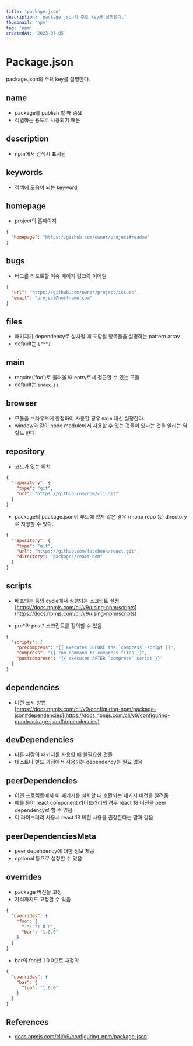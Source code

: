 ```yaml
---
title: 'package.json'
description: 'package.json의 주요 key를 설명한다.'
thumbnail: 'npm'
tag: 'npm'
createdAt: '2023-07-05'
---
```


# Package.json

package.json의 주요 key를 설명한다.

## name

- package를 publish 할 때 중요
- 식별하는 용도로 사용되기 때문

## description

- npm에서 검색시 표시됨

## keywords

- 검색에 도움이 되는 keyword

## homepage

- project의 홈페이지

```json
{
  "homepage": "https://github.com/owner/project#readme"
}
```

## bugs

- 버그를 리포트할 이슈 페이지 링크와 이메일

```json
{
  "url": "https://github.com/owner/project/issues",
  "email": "project@hostname.com"
}
```

## files

- 패키지가 dependency로 설치될 때 포함될 항목들을 설명하는 pattern array
- default는 `["*"]`

## main

- require('foo')로 불러올 때 entry로서 접근할 수 있는 모듈
- default는 `index.js`

## browser

- 모듈을 브라우저에 한정하여 사용할 경우 `main` 대신 설정한다.
- window와 같이 node module에서 사용할 수 없는 것들이 있다는 것을 알리는 역할도 한다.

## repository

- 코드가 있는 위치

```json
{
  "repository": {
    "type": "git",
    "url": "https://github.com/npm/cli.git"
  }
}
```

- package의 package.json이 루트에 있지 않은 경우 (mono repo 등) directory로 지정할 수 있다.

```json
{
  "repository": {
    "type": "git",
    "url": "https://github.com/facebook/react.git",
    "directory": "packages/react-dom"
  }
}
```

## scripts

- 배포되는 등의 cycle에서 실행되는 스크립트 설정\
  [https://docs.npmjs.com/cli/v9/using-npm/scripts](https://docs.npmjs.com/cli/v9/using-npm/scripts)

- pre\*와 post\* 스크립트를 정의할 수 있음

```json
{
  "scripts": {
    "precompress": "{{ executes BEFORE the `compress` script }}",
    "compress": "{{ run command to compress files }}",
    "postcompress": "{{ executes AFTER `compress` script }}"
  }
}
```

## dependencies

- 버전 표시 방법\
  [https://docs.npmjs.com/cli/v9/configuring-npm/package-json#dependencies](https://docs.npmjs.com/cli/v9/configuring-npm/package-json#dependencies)

## devDependencies

- 다른 사람이 패키지를 사용할 때 불필요한 것들
- 테스트나 빌드 과정에서 사용되는 dependency는 필요 없음

## peerDependencies

- 어떤 프로젝트에서 이 패키지를 설치할 때 호환되는 패키지 버전을 알려줌
- 예를 들어 react component 라이브러리의 경우 react 18 버전을 peer dependency로 할 수 있음
- 이 라이브러리 사용시 react 18 버전 사용을 권장한다는 말과 같음

## peerDependenciesMeta

- peer dependency에 대한 정보 제공
- optional 등으로 설정할 수 있음

## overrides

- package 버전을 고정
- 자식까지도 고정할 수 있음

```json
{
  "overrides": {
    "foo": {
      ".": "1.0.0",
      "bar": "1.0.0"
    }
  }
}
```

- bar의 foo만 1.0.0으로 재정의

```json
{
  "overrides": {
    "bar": {
      "foo": "1.0.0"
    }
  }
}
```

## References

- [docs.npmjs.com/cli/v9/configuring-npm/package-json](https://docs.npmjs.com/cli/v9/configuring-npm/package-json)
